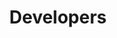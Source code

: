 ---
publish: false
title: Developers
layout: list-products.html
products:
  - title: EMDK For Android
    description: Java developer guides using EMDK API's, Data Capture, Profile Manager, etc.
    url: /emdk-for-android/4-0/guide/about
    btn-text: Latest Guides
    image: /images/products/emdk-for-android.png
    versions:
      - url: /emdk-for-android/4-0/guide/about
        menu: "4.0"
      - url: /emdk-for-android/3-1/guide/about
        menu: "3.1"
  - title: EMDK For Xamarin
    description: C# Xamarin developer guides using EMDK API's, Data Capture, Profile Manager, etc.
    url: /emdk-for-xamarin/1-0/guide
    btn-text: Latest Guides
    image: /images/products/emdk-for-xamarin.jpg
    versions:
      - url: /emdk-for-xamarin/1-0/guide
        menu: "1.0"

---